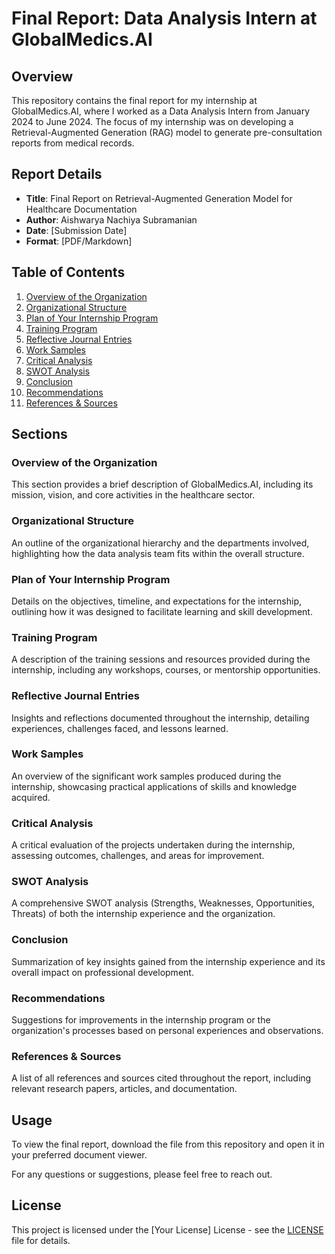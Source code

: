 

# Final Report: Data Analysis Intern at GlobalMedics.AI

## Overview

This repository contains the final report for my internship at GlobalMedics.AI, where I worked as a Data Analysis Intern from January 2024 to June 2024. The focus of my internship was on developing a Retrieval-Augmented Generation (RAG) model to generate pre-consultation reports from medical records. 

## Report Details

- **Title**: Final Report on Retrieval-Augmented Generation Model for Healthcare Documentation
- **Author**: Aishwarya Nachiya Subramanian
- **Date**: [Submission Date]
- **Format**: [PDF/Markdown]

## Table of Contents

1. [Overview of the Organization](#overview-of-the-organization)
2. [Organizational Structure](#organizational-structure)
3. [Plan of Your Internship Program](#plan-of-your-internship-program)
4. [Training Program](#training-program)
5. [Reflective Journal Entries](#reflective-journal-entries)
6. [Work Samples](#work-samples)
7. [Critical Analysis](#critical-analysis)
8. [SWOT Analysis](#swot-analysis)
9. [Conclusion](#conclusion)
10. [Recommendations](#recommendations)
11. [References & Sources](#references-&-sources)

## Sections

### Overview of the Organization

This section provides a brief description of GlobalMedics.AI, including its mission, vision, and core activities in the healthcare sector.

### Organizational Structure

An outline of the organizational hierarchy and the departments involved, highlighting how the data analysis team fits within the overall structure.

### Plan of Your Internship Program

Details on the objectives, timeline, and expectations for the internship, outlining how it was designed to facilitate learning and skill development.

### Training Program

A description of the training sessions and resources provided during the internship, including any workshops, courses, or mentorship opportunities.

### Reflective Journal Entries

Insights and reflections documented throughout the internship, detailing experiences, challenges faced, and lessons learned.

### Work Samples

An overview of the significant work samples produced during the internship, showcasing practical applications of skills and knowledge acquired.

### Critical Analysis

A critical evaluation of the projects undertaken during the internship, assessing outcomes, challenges, and areas for improvement.

### SWOT Analysis

A comprehensive SWOT analysis (Strengths, Weaknesses, Opportunities, Threats) of both the internship experience and the organization.

### Conclusion

Summarization of key insights gained from the internship experience and its overall impact on professional development.

### Recommendations

Suggestions for improvements in the internship program or the organization's processes based on personal experiences and observations.

### References & Sources

A list of all references and sources cited throughout the report, including relevant research papers, articles, and documentation.

## Usage

To view the final report, download the file from this repository and open it in your preferred document viewer.

For any questions or suggestions, please feel free to reach out.

## License

This project is licensed under the [Your License] License - see the [LICENSE](LICENSE) file for details.
